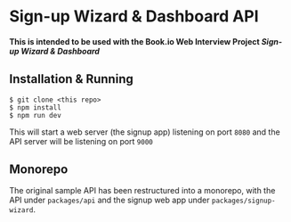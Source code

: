 # Sign-up Wizard & Dashboard API

#### This is intended to be used with the Book.io Web Interview Project _Sign-up Wizard & Dashboard_

## Installation & Running
```
$ git clone <this repo>
$ npm install
$ npm run dev
```

This will start a web server (the signup app) listening on port `8080` and the API server will be listening on port `9000`

## Monorepo

The original sample API has been restructured into a monorepo, with the API under `packages/api` and the signup web app under `packages/signup-wizard`.